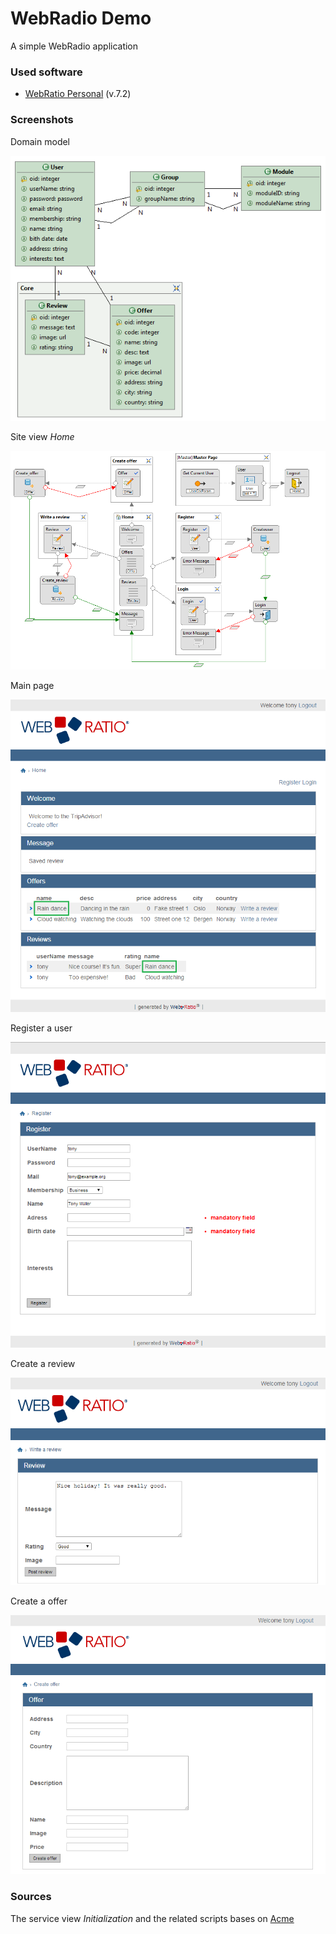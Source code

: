 # WebRadio Demo

A simple WebRadio application

### Used software

* [WebRatio Personal](http://www.webratio.com/) (v.7.2)

### Screenshots

Domain model

![domain_model](_screenshots/domain_model.png)

Site view *Home*

![site_view_home](_screenshots/site_view_home.png)

Main page

![main](_screenshots/page/main.png)

Register a user

![register_user](_screenshots/page/register_user.png)

Create a review

![create_review](_screenshots/page/create_review.png)

Create a offer

![create_offer](_screenshots/page/create_offer.png)

### Sources

The service view *Initialization* and the related scripts bases on [Acme](http://www.webratio.com/store/item-details/acme?link=ln31z&cbck=wrReq80993)